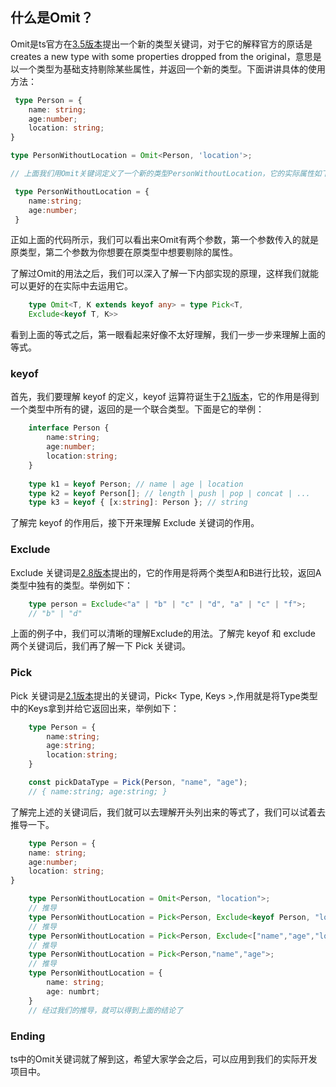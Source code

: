 ## 什么是Omit？

Omit是ts官方在[3.5版本](https://www.typescriptlang.org/docs/handbook/release-notes/typescript-3-5.html)提出一个新的类型关键词，对于它的解释官方的原话是 creates a new type with some properties dropped from the original，意思是以一个类型为基础支持剔除某些属性，并返回一个新的类型。下面讲讲具体的使用方法：

``` typescript
 type Person = {
    name: string;
    age:number;
    location: string;
}

type PersonWithoutLocation = Omit<Person, 'location'>;

// 上面我们用Omit关键词定义了一个新的类型PersonWithoutLocation，它的实际属性如下：

 type PersonWithoutLocation = {
    name:string;
    age:number;
 }    
```

正如上面的代码所示，我们可以看出来Omit有两个参数，第一个参数传入的就是原类型，第二个参数为你想要在原类型中想要剔除的属性。

了解过Omit的用法之后，我们可以深入了解一下内部实现的原理，这样我们就能可以更好的在实际中去运用它。


``` typescript
    type Omit<T, K extends keyof any> = type Pick<T, 
    Exclude<keyof T, K>>
```


看到上面的等式之后，第一眼看起来好像不太好理解，我们一步一步来理解上面的等式。

### keyof

首先，我们要理解 keyof 的定义，keyof 运算符诞生于[2.1版本](https://www.typescriptlang.org/docs/handbook/release-notes/typescript-2-1.html)，它的作用是得到一个类型中所有的键，返回的是一个联合类型。下面是它的举例：

``` typescript
    interface Person {
        name:string;
        age:number;
        location:string;
    }
    
    type k1 = keyof Person; // name | age | location
    type k2 = keyof Person[]; // length | push | pop | concat | ...
    type k3 = keyof { [x:string]: Person }; // string
```

了解完 keyof 的作用后，接下开来理解 Exclude 关键词的作用。

### Exclude

Exclude 关键词是[2.8版本](https://www.typescriptlang.org/docs/handbook/release-notes/typescript-2-8.html)提出的，它的作用是将两个类型A和B进行比较，返回A类型中独有的类型。举例如下：
``` typescript
    type person = Exclude<"a" | "b" | "c" | "d", "a" | "c" | "f">;
    // "b" | "d"
```

上面的例子中，我们可以清晰的理解Exclude的用法。了解完 keyof 和 exclude 两个关键词后，我们再了解一下 Pick 关键词。

### Pick

Pick 关键词是[2.1版本](https://www.typescriptlang.org/docs/handbook/release-notes/typescript-2-1.html)提出的关键词，Pick< Type, Keys >,作用就是将Type类型中的Keys拿到并给它返回出来，举例如下：
``` typescript
    type Person = {
        name:string;
        age:string;
        location:string;
    }

    const pickDataType = Pick(Person, "name", "age");
    // { name:string; age:string; }
```


了解完上述的关键词后，我们就可以去理解开头列出来的等式了，我们可以试着去推导一下。

``` typescript
    type Person = {
    name: string;
    age:number;
    location: string;
}

    type PersonWithoutLocation = Omit<Person, "location">;
    // 推导
    type PersonWithoutLocation = Pick<Person, Exclude<keyof Person, "location">>;
    // 推导
    type PersonWithoutLocation = Pick<Person, Exclude<["name","age","location"], "location">>;
    // 推导
    type PersonWithoutLocation = Pick<Person,"name","age">;
    // 推导
    type PersonWithoutLocation = {
        name: string;
        age: numbrt;
    }
    // 经过我们的推导，就可以得到上面的结论了
```

### Ending

ts中的Omit关键词就了解到这，希望大家学会之后，可以应用到我们的实际开发项目中。
